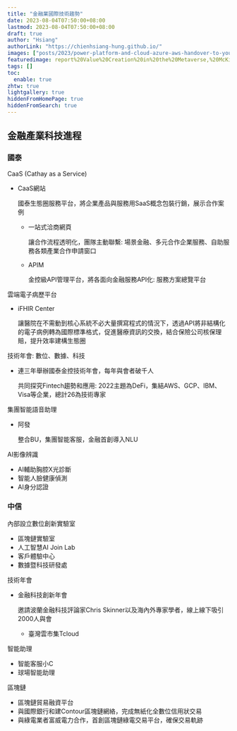 ```yaml
---
title: "金融業國際技術趨勢"
date: 2023-08-04T07:50:00+08:00
lastmod: 2023-08-04T07:50:00+08:00
draft: true
author: "Hsiang"
authorLink: "https://chienhsiang-hung.github.io/"
images: ["posts/2023/power-platform-and-cloud-azure-aws-handover-to-your-colleagues/report%20Value%20Creation%20in%20the%20Metaverse,%20McKinsey,%20June%202022.jpg"]
featuredimage: report%20Value%20Creation%20in%20the%20Metaverse,%20McKinsey,%20June%202022.jpg
tags: []
toc:
  enable: true
zhtw: true
lightgallery: true
hiddenFromHomePage: true
hiddenFromSearch: true
---
```

## 金融產業科技進程
### 國泰
CaaS (Cathay as a Service)
- CaaS網站

  國泰生態圈服務平台，將企業產品與服務用SaaS概念包裝行銷，展示合作案例
  - 一站式洽商網頁

    讓合作流程透明化，團隊主動聯繫: 場景金融、多元合作企業服務、自助服務各類產業合作申請窗口
  - APIM

    金控級API管理平台，將各面向金融服務API化: 服務方案總覽平台

雲端電子病歷平台
- iFHIR Center

  讓醫院在不需動到核心系統不必大量撰寫程式的情況下，透過API將非結構化的電子病例轉為國際標準格式，促進醫療資訊的交換，結合保險公司核保理賠，提升效率建構生態圈

技術年會: 數位、數據、科技
- 連三年舉辦國泰金控技術年會，每年與會者破千人

  共同探究Fintech趨勢和應用: 2022主題為DeFi，集結AWS、GCP、IBM、Visa等企業，總計26為技術專家

集團智能語音助理
- 阿發

  整合BU，集團智能客服，金融首創導入NLU

AI影像辨識
- AI輔助胸腔X光診斷
- 智能人臉健康偵測
- AI身分認證
### 中信
內部設立數位創新實驗室
- 區塊鏈實驗室
- 人工智慧AI Join Lab
- 客戶體驗中心
- 數據暨科技研發處

技術年會
- 金融科技創新年會

  邀請波蘭金融科技評論家Chris Skinner以及海內外專家學者，線上線下吸引2000人與會
  - 臺灣雲市集Tcloud

智能助理
- 智能客服小C
- 球場智能助理

區塊鏈
- 區塊鏈貿易融資平台
- 與國際銀行和建Contour區塊鏈網絡，完成無紙化全數位信用狀交易
- 與綠電業者富威電力合作，首創區塊鏈綠電交易平台，確保交易軌跡
